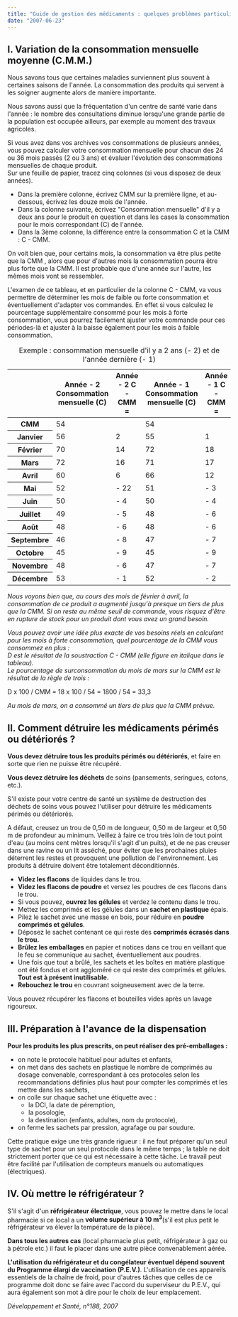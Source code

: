 ```yaml
---
title: "Guide de gestion des médicaments : quelques problèmes particuliers"
date: "2007-06-23"
---
```


## I. Variation de la consom­mation mensuelle moyenne (C.M.M.)

Nous savons tous que certaines maladies surviennent plus souvent à certaines saisons de l'année. La consommation des produits qui servent à les soigner augmente alors de manière importante.

Nous savons aussi que la fréquentation d'un centre de santé varie dans l'année : le nombre des consultations diminue lorsqu'une grande partie de la population est occupée ailleurs, par exemple au moment des travaux agricoles.

Si vous avez dans vos archives vos consom­mations de plusieurs années, vous pouvez calculer votre consommation mensuelle pour chacun des 24 ou 36 mois passés (2 ou 3 ans) et évaluer l'évolution des consommations mensuelles de chaque produit.  
Sur une feuille de papier, tracez cinq colonnes (si vous disposez de deux années).

- Dans la pre­mière colonne, écrivez CMM sur la première ligne, et au-dessous, écrivez les douze mois de l'année.
- Dans la colonne suivante, écrivez "Consommation mensuelle" d'il y a deux ans pour le produit en question et dans les cases la consommation pour le mois correspondant (C) de l'année.
- Dans la 3ème colonne, la différence entre la consommation C et la CMM : C - CMM.

On voit bien que, pour certains mois, la consommation va être plus petite que la CMM , alors que pour d'autres mois la consommation pourra être plus forte que la CMM. Il est probable que d'une année sur l'autre, les mêmes mois vont se ressem­bler.

L'examen de ce tableau, et en particulier de la colonne C - CMM, va vous permettre de déterminer les mois de faible ou forte consom­mation et éventuellement d'adapter vos com­mandes. En effet si vous calculez le pourcen­tage supplémentaire consommé pour les mois à forte consommation, vous pourrez facilement ajuster votre commande pour ces périodes-là et ajuster à la baisse également pour les mois à faible consommation.

<table>
<caption>Exemple : consommation mensuelle d'il y a 2 ans (- 2) et de l'année dernière (- 1)</caption>

<thead>

<tr>

<th scope="row"> </th>

<th scope="col">Année - 2  
Consommation  
mensuelle (C)</th>

<th scope="col" style="width: 76px;">Année - 2  
C - CMM =</th>

<th scope="col" style="width: 65px;">Année - 1  
Consommation  
mensuelle (C)</th>

<th scope="col">Année - 1  
C - CMM =</th>

</tr>

</thead>

<tbody>

<tr>

<th scope="row">CMM</th>

<td class="rtecenter">54</td>

<td class="rtecenter" style="width: 80px;"> </td>

<td class="rtecenter" style="width: 69px;">54</td>

<td class="rtecenter"> </td>

</tr>

<tr>

<th scope="row">Janvier</th>

<td class="rtecenter">56</td>

<td class="rtecenter" style="width: 80px;">2</td>

<td class="rtecenter" style="width: 69px;">55</td>

<td class="rtecenter">1</td>

</tr>

<tr>

<th scope="row">Février</th>

<td class="rtecenter">70</td>

<td class="rtecenter" style="width: 80px;">14</td>

<td class="rtecenter" style="width: 69px;">72</td>

<td class="rtecenter">18</td>

</tr>

<tr>

<th scope="row">Mars</th>

<td class="rtecenter">72</td>

<td class="rtecenter" style="width: 80px;">16</td>

<td class="rtecenter" style="width: 69px;">71</td>

<td class="rtecenter">17</td>

</tr>

<tr>

<th scope="row">Avril</th>

<td class="rtecenter">60</td>

<td class="rtecenter" style="width: 80px;">6</td>

<td class="rtecenter" style="width: 69px;">66</td>

<td class="rtecenter">12</td>

</tr>

<tr>

<th scope="row">Mai</th>

<td class="rtecenter">52</td>

<td class="rtecenter" style="width: 80px;">- 22</td>

<td class="rtecenter" style="width: 69px;">51</td>

<td class="rtecenter">- 3</td>

</tr>

<tr>

<th scope="row">Juin</th>

<td class="rtecenter">50</td>

<td class="rtecenter" style="width: 80px;">- 4</td>

<td class="rtecenter" style="width: 69px;">50</td>

<td class="rtecenter">- 4</td>

</tr>

<tr>

<th scope="row">Juillet</th>

<td class="rtecenter">49</td>

<td class="rtecenter" style="width: 80px;">- 5</td>

<td class="rtecenter" style="width: 69px;">48</td>

<td class="rtecenter">- 6</td>

</tr>

<tr>

<th scope="row">Août</th>

<td class="rtecenter">48</td>

<td class="rtecenter" style="width: 80px;">- 6</td>

<td class="rtecenter" style="width: 69px;">48</td>

<td class="rtecenter">- 6</td>

</tr>

<tr>

<th scope="row">Septembre</th>

<td class="rtecenter">46</td>

<td class="rtecenter" style="width: 80px;">- 8</td>

<td class="rtecenter" style="width: 69px;">47</td>

<td class="rtecenter">- 7</td>

</tr>

<tr>

<th scope="row">Octobre</th>

<td class="rtecenter">45</td>

<td class="rtecenter" style="width: 80px;">- 9</td>

<td class="rtecenter" style="width: 69px;">45</td>

<td class="rtecenter">- 9</td>

</tr>

<tr>

<th scope="row">Novembre</th>

<td class="rtecenter">48</td>

<td class="rtecenter" style="width: 80px;">- 6</td>

<td class="rtecenter" style="width: 69px;">47</td>

<td class="rtecenter">- 7</td>

</tr>

<tr>

<th scope="row">Décembre</th>

<td class="rtecenter">53</td>

<td class="rtecenter" style="width: 80px;">- 1</td>

<td class="rtecenter" style="width: 69px;">52</td>

<td class="rtecenter">- 2</td>

</tr>

</tbody>

</table>

*Nous voyons bien que, au cours des mois de février à avril, la consommation de ce produit a augmenté jusqu'à presque un tiers de plus que la CMM. Si on reste au même seuil de com­mande, vous risquez d'être en rupture de stock pour un produit dont vous avez un grand besoin.*

*Vous pouvez avoir une idée plus exacte de vos besoins réels en calculant pour les mois à forte consommation, quel pourcentage de la CMM vous consommez en plus :  
D est le résultat de la soustraction C - CMM (elle figure en italique dans le tableau).  
Le pourcentage de surconsommation du mois de mars sur la CMM est le résultat de la règle de trois :*

D x 100 / CMM = 18 x 100 / 54 = 1800 / 54 = 33,3

*Au mois de mars, on a consommé un tiers de plus que la CMM prévue.*

## II. Comment détruire les médicaments périmés ou détériorés ?

**Vous devez détruire tous les produits périmés ou détériorés**, et faire en sorte que rien ne puisse être récupéré.

**Vous devez détruire les déchets** de soins (pansements, seringues, cotons, etc.).

S'il existe pour votre centre de santé un systè­me de destruction des déchets de soins vous pouvez l'utiliser pour détruire les médicaments périmés ou détériorés.

A défaut, creusez un trou de 0,50 m de lon­gueur, 0,50 m de largeur et 0,50 m de profon­deur au minimum. Veillez à faire ce trou très loin de tout point d'eau (au moins cent mètres lorsqu'il s'agit d'un puits), et de ne pas creuser dans une ravine ou un lit asséché, pour éviter que les prochaines pluies déterrent les restes et provoquent une pollution de l'environnement. Les produits à détruire doivent être totalement déconditionnés.

- **Videz les flacons** de liquides dans le trou.
- **Videz les flacons de poudre** et versez les poudres de ces flacons dans le trou.
- Si vous pouvez, **ouvrez les gélules** et ver­dez le contenu dans le trou.
- Mettez les comprimés et les gélules dans un **sachet en plastique** épais.
- Pilez le sachet avec une masse en bois, pour réduire en **poudre comprimés et gélules**.
- Déposez le sachet contenant ce qui reste des **comprimés écrasés dans le trou.**
- **Brûlez les emballages** en papier et notices dans ce trou en veillant que le feu se communique au sachet, éventuellement aux poudres.
- Une fois que tout a brûlé, les sachets et les boîtes en matière plastique ont été fondus et ont aggloméré ce qui reste des comprimés et gélules. **Tout est à présent inutilisable.**
- **Rebouchez le trou** en couvrant soigneuse­ment avec de la terre.

Vous pouvez récupérer les flacons et bouteilles vides après un lavage rigoureux.

## III. Préparation à l'avance de la dispensation

**Pour les produits les plus prescrits, on peut réaliser des pré-emballages :**

- on note le protocole habituel pour adultes et enfants,
- on met dans des sachets en plastique le nombre de comprimés au dosage conve­nable, correspondant à ces protocoles selon les recommandations définies plus haut pour compter les comprimés et les mettre dans les sachets,
- on colle sur chaque sachet une étiquette avec :
  - la DCI, la date de péremption,
  - la posologie,
  - la destination (enfants, adultes, nom du protocole),
- on ferme les sachets par pression, agrafage ou par soudure.

Cette pratique exige une très grande rigueur : il ne faut préparer qu'un seul type de sachet pour un seul protocole dans le même temps ; la table ne doit strictement porter que ce qui est nécessaire à cette tâche. Le travail peut être facilité par l'utilisation de compteurs manuels ou automatiques (électriques).

## IV. Où mettre le réfrigérateur ?

S'il s'agit d'un **réfrigérateur électrique**, vous pouvez le mettre dans le local pharmacie si ce local a un **volume supérieur à 10 m<sup>3</sup>**(s'il est plus petit le réfrigérateur va élever la température de la pièce).

**Dans tous les autres cas** (local pharmacie plus petit, réfrigérateur à gaz ou à pétrole etc.) il faut le placer dans une autre pièce convena­blement aérée.

**L'utilisation du réfrigérateur et du congélateur éventuel dépend souvent du Programme élargi de vaccination (P.E.V.)**. L'utilisation de ces appareils essen­tiels de la chaîne de froid, pour d'autres tâches que celles de ce programme doit donc se faire avec l'accord du superviseur du P.E.V., qui aura également son mot à dire pour le choix de leur emplacement.

*Développement et Santé, n°188, 2007*
